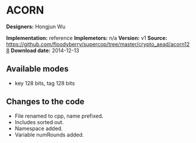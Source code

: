 # ACORN

**Designers:** Hongjun Wu

**Implementation:** reference
**Implemetors:** n/a
**Version:** v1
**Source:** https://github.com/floodyberry/supercop/tree/master/crypto_aead/acorn128
**Download date:** 2014-12-13

## Available modes

* key 128 bits, tag 128 bits

## Changes to the code

* File renamed to cpp, name prefixed.
* Includes sorted out.
* Namespace added.
* Variable numRounds added.
